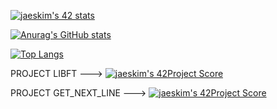 [![jaeskim's 42 stats](https://badge42.herokuapp.com/api/stats/vaustin)](https://github.com/JaeSeoKim/badge42)

[![Anurag's GitHub stats](https://github-readme-stats.vercel.app/api?username=zero-klou)](https://github.com/anuraghazra/github-readme-stats)

[![Top Langs](https://github-readme-stats.vercel.app/api/top-langs/?username=zero-klou)](https://github.com/anuraghazra/github-readme-stats)

PROJECT LIBFT ---> [![jaeskim's 42Project Score](https://badge42.herokuapp.com/api/project/vaustin/Libft)](https://github.com/JaeSeoKim/badge42)

PROJECT GET_NEXT_LINE ---> [![jaeskim's 42Project Score](https://badge42.herokuapp.com/api/project/vaustin/get_next_line)](https://github.com/JaeSeoKim/badge42)
